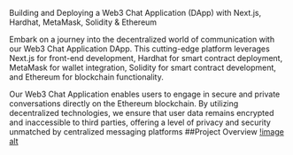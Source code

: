 Building and Deploying a Web3 Chat Application (DApp) with Next.js, Hardhat, MetaMask, Solidity & Ethereum

Embark on a journey into the decentralized world of communication with our Web3 Chat Application DApp. This cutting-edge platform leverages Next.js for front-end development, Hardhat for smart contract deployment, MetaMask for wallet integration, Solidity for smart contract development, and Ethereum for blockchain functionality.

Our Web3 Chat Application enables users to engage in secure and private conversations directly on the Ethereum blockchain. By utilizing decentralized technologies, we ensure that user data remains encrypted and inaccessible to third parties, offering a level of privacy and security unmatched by centralized messaging platforms
##Project Overview
[!image alt](https://github.com/Rutika72/Blockchain_Using_chat_dapps/blob/master/68747470733a2f2f7777772e6461756c61746875737361696e2e636f6d2f77702d636f6e74656e742f75706c6f6164732f323032332f30342f626c6f636b636861696e2d636861742d646170702e6a7067.jpg?raw=true)
